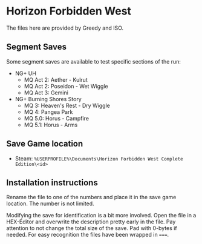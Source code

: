 # Horizon Forbidden West

The files here are provided by Greedy and ISO.

## Segment Saves
Some segment saves are available to test specific sections of the run:

- NG+ UH
  - MQ Act 2: Aether - Kulrut
  - MQ Act 2: Poseidon - Wet Wiggle
  - MQ Act 3: Gemini
- NG+ Burning Shores Story
  - MQ 3: Heaven's Rest - Dry Wiggle
  - MQ 4: Pangea Park
  - MQ 5.0: Horus - Campfire
  - MQ 5.1: Horus - Arms

## Save Game location
- Steam: `%USERPROFILE%\Documents\Horizon Forbidden West Complete Edition\<id>`

## Installation instructions
Rename the file to one of the numbers and place it in the save game location. The number is not limited.

Modifying the save for identification is a bit more involved. Open the file in a HEX-Editor and overwrite the description pretty early in the file. Pay attention to not change the total size of the save. Pad with 0-bytes if needed. For easy recognition the files have been wrapped in `===`.
